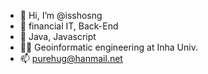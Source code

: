 - 👋 Hi, I’m @isshosng
- 👀 financial IT, Back-End
- 🌱 Java, Javascript
- 👨‍🎓 Geoinformatic engineering at Inha Univ.
- 📫 purehug@hanmail.net

<!---
isshosng/isshosng is a ✨ special ✨ repository because its `README.md` (this file) appears on your GitHub profile.
You can click the Preview link to take a look at your changes.
--->
